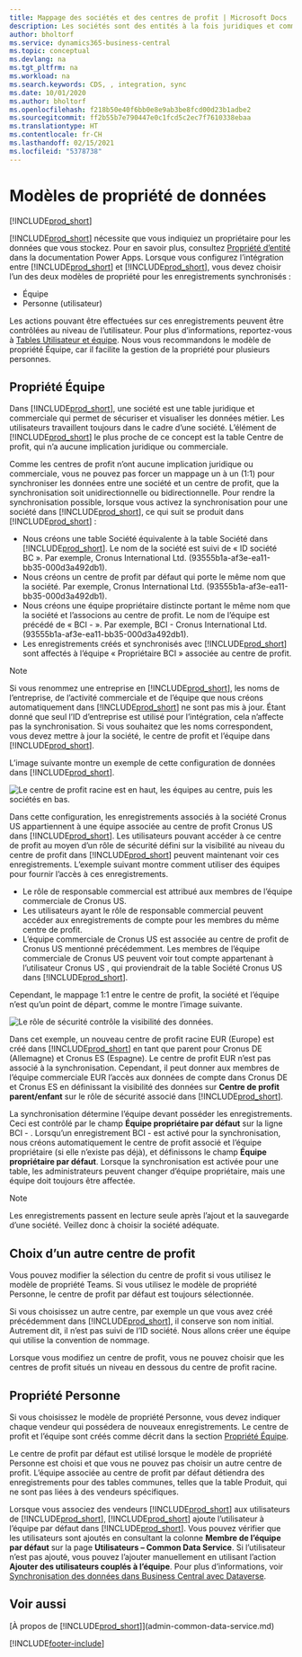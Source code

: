 ```yaml
---
title: Mappage des sociétés et des centres de profit | Microsoft Docs
description: Les sociétés sont des entités à la fois juridiques et commerciales, qui permettent de sécuriser et visualiser les données métier.
author: bholtorf
ms.service: dynamics365-business-central
ms.topic: conceptual
ms.devlang: na
ms.tgt_pltfrm: na
ms.workload: na
ms.search.keywords: CDS, , integration, sync
ms.date: 10/01/2020
ms.author: bholtorf
ms.openlocfilehash: f218b50e40f6bb0e8e9ab3be8fcd00d23b1adbe2
ms.sourcegitcommit: ff2b55b7e790447e0c1fcd5c2ec7f7610338ebaa
ms.translationtype: HT
ms.contentlocale: fr-CH
ms.lasthandoff: 02/15/2021
ms.locfileid: "5378738"
---
```

# <a name="data-ownership-models"></a>Modèles de propriété de données
[!INCLUDE[prod_short](includes/cc_data_platform_banner.md)]

[!INCLUDE[prod_short](includes/cds_long_md.md)] nécessite que vous indiquiez un propriétaire pour les données que vous stockez. Pour en savoir plus, consultez [Propriété d’entité](https://docs.microsoft.com/powerapps/maker/common-data-service/types-of-tables#table-ownership) dans la documentation Power Apps. Lorsque vous configurez l’intégration entre [!INCLUDE[prod_short](includes/cds_long_md.md)] et [!INCLUDE[prod_short](includes/prod_short.md)], vous devez choisir l’un des deux modèles de propriété pour les enregistrements synchronisés :

* Équipe 
* Personne (utilisateur)

Les actions pouvant être effectuées sur ces enregistrements peuvent être contrôlées au niveau de l’utilisateur. Pour plus d’informations, reportez-vous à [Tables Utilisateur et équipe](https://docs.microsoft.com/powerapps/developer/common-data-service/user-team-tables). Nous vous recommandons le modèle de propriété Équipe, car il facilite la gestion de la propriété pour plusieurs personnes.

## <a name="team-ownership"></a>Propriété Équipe
Dans [!INCLUDE[prod_short](includes/prod_short.md)], une société est une table juridique et commerciale qui permet de sécuriser et visualiser les données métier. Les utilisateurs travaillent toujours dans le cadre d’une société. L’élément de [!INCLUDE[prod_short](includes/cds_long_md.md)] le plus proche de ce concept est la table Centre de profit, qui n’a aucune implication juridique ou commerciale.

Comme les centres de profit n’ont aucune implication juridique ou commerciale, vous ne pouvez pas forcer un mappage un à un (1:1) pour synchroniser les données entre une société et un centre de profit, que la synchronisation soit unidirectionnelle ou bidirectionnelle. Pour rendre la synchronisation possible, lorsque vous activez la synchronisation pour une société dans [!INCLUDE[prod_short](includes/prod_short.md)], ce qui suit se produit dans [!INCLUDE[prod_short](includes/cds_long_md.md)] :

* Nous créons une table Société équivalente à la table Société dans [!INCLUDE[prod_short](includes/prod_short.md)]. Le nom de la société est suivi de « ID société BC ». Par exemple, Cronus International Ltd. (93555b1a-af3e-ea11-bb35-000d3a492db1).
* Nous créons un centre de profit par défaut qui porte le même nom que la société. Par exemple, Cronus International Ltd. (93555b1a-af3e-ea11-bb35-000d3a492db1).
* Nous créons une équipe propriétaire distincte portant le même nom que la société et l’associons au centre de profit. Le nom de l’équipe est précédé de « BCI - ». Par exemple, BCI - Cronus International Ltd. (93555b1a-af3e-ea11-bb35-000d3a492db1).
* Les enregistrements créés et synchronisés avec [!INCLUDE[prod_short](includes/cds_long_md.md)] sont affectés à l’équipe « Propriétaire BCI » associée au centre de profit.

> [!NOTE]
> Si vous renommez une entreprise en [!INCLUDE[prod_short](includes/prod_short.md)], les noms de l’entreprise, de l’activité commerciale et de l’équipe que nous créons automatiquement dans [!INCLUDE[prod_short](includes/cds_long_md.md)] ne sont pas mis à jour. Étant donné que seul l’ID d’entreprise est utilisé pour l’intégration, cela n’affecte pas la synchronisation. Si vous souhaitez que les noms correspondent, vous devez mettre à jour la société, le centre de profit et l’équipe dans [!INCLUDE[prod_short](includes/cds_long_md.md)].

L’image suivante montre un exemple de cette configuration de données dans [!INCLUDE[prod_short](includes/cds_long_md.md)].

![Le centre de profit racine est en haut, les équipes au centre, puis les sociétés en bas.](media/cds_bu_team_company.png)

Dans cette configuration, les enregistrements associés à la société Cronus US appartiennent à une équipe associée au centre de profit Cronus US <ID> dans [!INCLUDE[prod_short](includes/cds_long_md.md)]. Les utilisateurs pouvant accéder à ce centre de profit au moyen d’un rôle de sécurité défini sur la visibilité au niveau du centre de profit dans [!INCLUDE[prod_short](includes/cds_long_md.md)] peuvent maintenant voir ces enregistrements. L’exemple suivant montre comment utiliser des équipes pour fournir l’accès à ces enregistrements.

* Le rôle de responsable commercial est attribué aux membres de l’équipe commerciale de Cronus US.
* Les utilisateurs ayant le rôle de responsable commercial peuvent accéder aux enregistrements de compte pour les membres du même centre de profit.
* L’équipe commerciale de Cronus US est associée au centre de profit de Cronus US mentionné précédemment. Les membres de l’équipe commerciale de Cronus US peuvent voir tout compte appartenant à l’utilisateur Cronus US <ID>, qui proviendrait de la table Société Cronus US dans [!INCLUDE[prod_short](includes/prod_short.md)].

Cependant, le mappage 1:1 entre le centre de profit, la société et l’équipe n’est qu’un point de départ, comme le montre l’image suivante.

![Le rôle de sécurité contrôle la visibilité des données.](media/cds_bu_team_company_2.png)

Dans cet exemple, un nouveau centre de profit racine EUR (Europe) est créé dans [!INCLUDE[prod_short](includes/cds_long_md.md)] en tant que parent pour Cronus DE (Allemagne) et Cronus ES (Espagne). Le centre de profit EUR n’est pas associé à la synchronisation. Cependant, il peut donner aux membres de l’équipe commerciale EUR l’accès aux données de compte dans Cronus DE et Cronus ES en définissant la visibilité des données sur **Centre de profit parent/enfant** sur le rôle de sécurité associé dans [!INCLUDE[prod_short](includes/cds_long_md.md)].

La synchronisation détermine l’équipe devant posséder les enregistrements. Ceci est contrôlé par le champ **Équipe propriétaire par défaut** sur la ligne BCI - <ID>. Lorsqu’un enregistrement BCI - <ID> est activé pour la synchronisation, nous créons automatiquement le centre de profit associé et l’équipe propriétaire (si elle n’existe pas déjà), et définissons le champ **Équipe propriétaire par défaut**. Lorsque la synchronisation est activée pour une table, les administrateurs peuvent changer d’équipe propriétaire, mais une équipe doit toujours être affectée.

> [!NOTE]
> Les enregistrements passent en lecture seule après l’ajout et la sauvegarde d’une société. Veillez donc à choisir la société adéquate.

## <a name="choosing-a-different-business-unit"></a>Choix d’un autre centre de profit
Vous pouvez modifier la sélection du centre de profit si vous utilisez le modèle de propriété Teams. Si vous utilisez le modèle de propriété Personne, le centre de profit par défaut est toujours sélectionnée. 

Si vous choisissez un autre centre, par exemple un que vous avez créé précédemment dans [!INCLUDE[prod_short](includes/cds_long_md.md)], il conserve son nom initial. Autrement dit, il n’est pas suivi de l’ID société. Nous allons créer une équipe qui utilise la convention de nommage.

Lorsque vous modifiez un centre de profit, vous ne pouvez choisir que les centres de profit situés un niveau en dessous du centre de profit racine.

## <a name="person-ownership"></a>Propriété Personne
Si vous choisissez le modèle de propriété Personne, vous devez indiquer chaque vendeur qui possédera de nouveaux enregistrements. Le centre de profit et l’équipe sont créés comme décrit dans la section [Propriété Équipe](admin-cds-company-concept.md#team-ownership).

Le centre de profit par défaut est utilisé lorsque le modèle de propriété Personne est choisi et que vous ne pouvez pas choisir un autre centre de profit. L’équipe associée au centre de profit par défaut détiendra des enregistrements pour des tables communes, telles que la table Produit, qui ne sont pas liées à des vendeurs spécifiques.

Lorsque vous associez des vendeurs [!INCLUDE[prod_short](includes/prod_short.md)] aux utilisateurs de [!INCLUDE[prod_short](includes/cds_long_md.md)], [!INCLUDE[prod_short](includes/prod_short.md)] ajoute l’utilisateur à l’équipe par défaut dans [!INCLUDE[prod_short](includes/cds_long_md.md)]. Vous pouvez vérifier que les utilisateurs sont ajoutés en consultant la colonne **Membre de l’équipe par défaut** sur la page **Utilisateurs – Common Data Service**. Si l’utilisateur n’est pas ajouté, vous pouvez l’ajouter manuellement en utilisant l’action **Ajouter des utilisateurs couplés à l’équipe**. Pour plus d’informations, voir [Synchronisation des données dans Business Central avec Dataverse](admin-synchronizing-business-central-and-sales.md).

## <a name="see-also"></a>Voir aussi
[À propos de [!INCLUDE[prod_short](includes/cds_long_md.md)]](admin-common-data-service.md)

[!INCLUDE[footer-include](includes/footer-banner.md)]